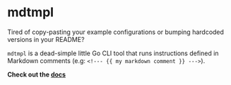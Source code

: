 # mdtmpl
Tired of copy-pasting your example configurations or bumping hardcoded versions in your README?

`mdtmpl` is a dead-simple little Go CLI tool that runs instructions defined in Markdown comments (e.g: `<!--- {{ my markdown comment }} --->`).

**Check out the [docs](https://falcosuessgott.github.io/mdtmpl/)**
